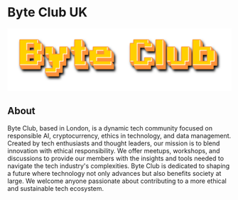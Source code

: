 # Byte Club UK

![ByteClubLogo](/assets/img/logo.png)

## About 
Byte Club, based in London, is a dynamic tech community focused on responsible AI, cryptocurrency, ethics in technology, and data management. Created by tech enthusiasts and thought leaders, our mission is to blend innovation with ethical responsibility. We offer meetups, workshops, and discussions to provide our members with the insights and tools needed to navigate the tech industry's complexities. Byte Club is dedicated to shaping a future where technology not only advances but also benefits society at large. We welcome anyone passionate about contributing to a more ethical and sustainable tech ecosystem.

